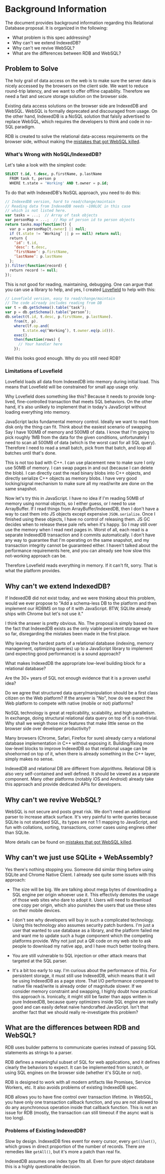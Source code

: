 # Background Information

The document provides background information regarding this Relational Database
proposal. It is organized in the following:

* What problem is this spec addressing?
* Why can't we extend IndexedDB?
* Why can't we revive WebSQL?
* What are the differences between RDB and WebSQL?

## Problem to Solve

The holy grail of data access on the web is to make sure the server data is
nicely accessed by the browsers on the client side. We want to reduce
round-trip latency, and we want to offer offline capability. Therefore we need
a fast and secure storage solution on the browser side.

Existing data access solutions on the browser side are IndexedDB and WebSQL.
WebSQL is formally deprecated and discouraged from usage. On the other hand,
IndexedDB is a NoSQL solution that falsily advertised to replace WebSQL, which
requires the developers to think and code in no-SQL paradigm.

RDB is created to solve the relational data-access requirements on the browser
side, without making the [mistakes that got WebSQL killed](https://hacks.mozilla.org/2010/06/beyond-html5-database-apis-and-the-road-to-indexeddb/).

### What's Wrong with NoSQL/IndexedDB?

Let's take a look with the simplest code:

```sql
SELECT t.id, t.desc, p.firstName, p.lastName
  FROM task t, person p
  WHERE t.state = 'Working' AND t.owner = p.id;
```

To do that with IndexedDB's NoSQL approach, you need to do this:

```javascript
// IndexedDB version, hard to read/change/maintain
// Reading data from IndexedDB needs ~100LOC in this case
// which is not listed here.
var tasks = ...;  // Array of task objects
var personMap = ...;  // Map of person id to person objects
return tasks.map(function(t) {
  var p = personMap[t.owner] || null;
  if (t.state != ‘Working’ || p == null) return null;
  return {
    ‘id’: t.id,
    ‘desc’: t.desc,
    ‘firstName’: p.firstName,
    ‘lastName’: p.lastName
  };
}).filter(function(record) {
  return record != null;
});
```

This is not good for reading, maintaining, debugging. One can argue that you can
use a library to help, and yes, I created
[Lovefield](https://github.com/google/lovefield) to help with this:

```javascript
// Lovefield version, easy to read/change/maintain
// The code already includes reading from DB
var t = db.getSchema().table(‘task’);
var p = db.getSchema().table(‘person’);
db.select(t.id, t.desc, p.firstName, p.lastName).
    from(t, p).
    where(lf.op.and(
        t.state.eq(‘Working’), t.owner.eq(p.id))).
    exec().
    then(function(rows) {
      // Your handler here
    });
```

Well this looks good enough. Why do you still need RDB?

### Limitations of Lovefield

Lovefield loads all data from IndexedDB into memory during initial load. This
means that Lovefield will be constrained for small app usage only.

Why Lovefield does something like this? Because it needs to provide long-lived,
fine-controlled transaction that meets SQL behaviors. On the other hand, it's
also unlikely to implement that in today's JavaScript without loading everything
into memory.

JavaScript lacks fundamental memory control. Ideally we want to read from disk
only the thing can fit. Think about the easiest scenario of swapping. Say I have
100MB of memory and 500MB of data. I know that I'm going to pick roughly 1MB
from the data for the given conditions, unfortunately I need to scan all 500MB
of data (which is the worst cast for all SQL query). Therefore I need to read a
small batch, pick from that batch, and loop all batches until that's done.

This is not too bad with C++. I can use placement new to make sure I only use
50MB of memory. I can swap pages in and out (because I can delete the blob).
I can directly cast the read binary blobs into C++ objects, and directly
serialize C++ objects as memory blobs. I have very good locking/signal mechanism
to make sure all my read/write are done on the same snapshot.

Now let's try this in JavaScript. I have no idea if I'm reading 50MB of memory
using normal objects, so I either guess, or I need to use ArrayBuffer. If I read
things from ArrayBuffer/IndexedDB, then I don't have a way to cast them into JS
objects except expensive `JSON.serialize`. Once I finished using these objects,
I have no control of releasing them. JS GC decides when to release these pale
refs when it's happy. So I may still over use the memory when I read next pages
in. Worst of all, each read is a separate IndexedDB transaction and it commits
automatically. I don't have any way to guarantee that I'm operating on the same
snapshot, and my transaction integrity cannot be guaranteed either. I haven't
talked about the performance requirements here, and you can already see how slow
this not-working approach can be.

Therefore Lovefield reads everything in memory. If it can't fit, sorry. That is
what the platform provides.


## Why can't we extend IndexedDB?

If IndexedDB did not exist today, and we were thinking about this problem, would
we ever propose to "Add a schema-less DB to the platform and then implement our
RDBMS on top of it with JavaScript. BTW, SQLlite already ships with Chrome but
let's not use it."

I think the answer is pretty obvious. No. The proposal is simply based on the
fact that IndexedDB exists as the only viable persistent storage we have so far,
disregarding the mistakes been made in the first place.

Why leaving the hardest parts of a relational database (indexing, memory
management, optimizing queries) up to a JavaScript library to implement (and
expecting good performance) is a sound approach?

What makes IndexedDB the appropriate low-level building block for a relational
database?

Are the 30+ years of SQL not enough evidence that it is a proven useful idea?

Do we agree that structured data query/manipulation should be a first class
citizen on the Web platform? If the answer is "No", how do we expect the Web
platform to compete with native (mobile or not) platforms?

NoSQL technology is great at replicability, scalability, and high parallelism.
In exchange, doing structural relational data query on top of it is non-trivial.
Why shall we weigh those nice features that make little sense on the browser
side over developer productivity?

Many browsers (Chrome, Safari, Firefox for sure) already carry a relational
database implementation in C++ without exposing it. Building/fixing more
low-level blocks to improve IndexedDB so that relational usage can be shoehorned
on top of it, when there is already something in the C++ layer, simply makes no
sense.

IndexedDB and relational DB are different from algorithms. Relational DB is also
very self-contained and well defined. It should be viewed as a separate
component. Many other platforms (notably iOS and Android) already take this
approach and provide dedicated APIs for developers.


## Why can't we revive WebSQL?

WebSQL is not secure and posts great risk. We don't need an additional parser to
increase attack surface. It's very painful to write queries because SQLite is
not standard SQL, its types are not 1:1 mapping to JavaScript, and fun with
collations, sorting, transactions, corner cases using engines other than SQLite.

More details can be found on [mistakes that got WebSQL killed](https://hacks.mozilla.org/2010/06/beyond-html5-database-apis-and-the-road-to-indexeddb/).


## Why can't we just use SQLite + WebAssembly?

Yes there's nothing stopping you. Someone did similar thing before using SQLite
and Chrome Native Client. I already see quite some issues with this approach:

* The size will be big. We are talking about mega bytes of downloading a SQL
  engine per origin whoever use it. This effectivly demotes the usage of those
  web sites who dare to adopt it. Users will need to download one copy per
  origin, which also punishes the users that use these sites on their mobile
  devices.

* I don't see why developers will buy in such a complicated technology. Using
  this technology also assumes security patch burdens. I'm just a user that
  wanted to use database as a library, and the platform failed me and want me
  to update such a huge component which the competing platforms provide. Why not
  just put a QR code on my web site to ask people to download my native app,
  and I have much better tooling there. 

* You are still vulnerable to SQL injection or other attack means that targeted
  at the SQL parser.

* It's a bit too early to say. I'm curious about the performance of this.
  For persistent storage, it must still use IndexedDB, which means that it will
  be using IndexedDB as a page store. That I/O performance compared to native
  file read/write is already order of magnitude slower. If we consider memory
  constraint and swapping, I highly doubt how practical this approach is.
  Ironically, it might still be faster than apps written in pure IndexedDB,
  because query optimizers inside SQL engine are really good and can easily
  defeat naive handcrafted JavaScript. Isn't that another fact that we should
  really re-investigate this problem?

## What are the differences between RDB and WebSQL?

RDB uses builder patterns to communicate queries instead of passing SQL
statements as strings to a parser.

RDB defines a meaningful subset of SQL for web applications, and it defines
clearly the behaviors to expect. It can be implemented from scratch, or using
SQL engines on the browser side (whether it's SQLite or not).

RDB is designed to work with all modern artifacts like Promises, Service
Workers, etc. It also avoids problems of existing IndexedDB spec.

RDB allows you to have fine control over transaction lifetime. In WebSQL, you
have only one transaction callback function, and you are not allowed to do any
asynchronous operation inside that callback function. This is not an issue for
RDB (mostly, the transaction can still timeout if the async wait is too long).

### Problems of Existing IndexedDB?

Slow by design. IndexedDB fires event for every cursor, every `get()`/`set()`,
which grows in direct proportion of the number of records. There are remedies
like `getAll()`, but it's more a patch than real fix.

IndexedDB assumes one index type fits all. Even for pure object database this is
a highly questionable decision.


